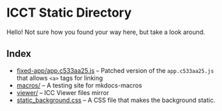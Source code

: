 # ICCT Static Directory
Hello! Not sure how you found your way here, but take a look around.

## Index
<!--
Rules for sorting:
Folders first, then files
Alphabetical within folders and within files
-->

* [fixed-app/app.c533aa25.js](./fixed-app/app.c533aa25.js) – Patched version of
  the `app.c533aa25.js` that allows `<a>` tags for linking
* [macros/](./macros.md) – A testing site for mkdocs-macros
* [viewer/](./viewer/) – ICC Viewer files mirror
* [static_background.css](static_background.css) – A CSS file that makes the
  background static.